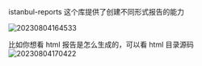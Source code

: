 istanbul-reports 这个库提供了创建不同形式报告的能力

![20230804164533](http://s3.airtlab.com/blog/20230804164533.png)

比如你想看 html 报告是怎么生成的，可以看 html 目录源码
![20230804170422](http://s3.airtlab.com/blog/20230804170422.png)
